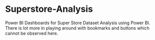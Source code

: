 # Superstore-Analysis
Power BI Dashboards for Super Store Dataset Analysis using Power BI. There is lot more in playing around with bookmarks and buttons which cannot be observed here.
